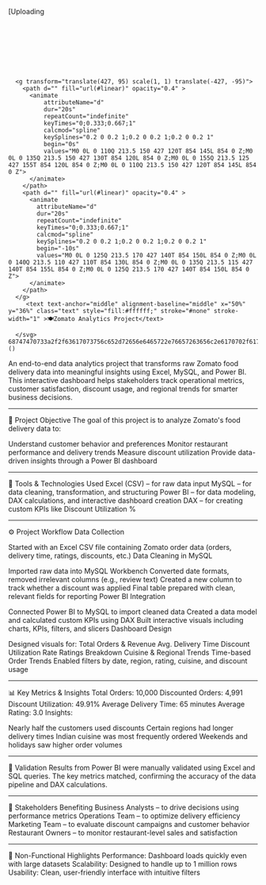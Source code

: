 
[Uploading 
      <svg
        width="854"
        height="190"
        xmlns="http://www.w3.org/2000/svg"
        xmlns:xlink="http://www.w3.org/1999/xlink"
        style="z-index:1;position:relative"
        viewBox="0 0 854 190"
      >
        <style>
      .text {   font-size: 50px;   font-weight: 700;   font-family: -apple-system,BlinkMacSystemFont,Segoe UI,Helvetica,Arial,sans-serif,Apple Color Emoji,Segoe UI Emoji;  } .desc {   font-size: 20px;   font-weight: 500;   font-family: -apple-system,BlinkMacSystemFont,Segoe UI,Helvetica,Arial,sans-serif,Apple Color Emoji,Segoe UI Emoji;  } 
      .text, .desc {   animation: twinkling 4s ease-in-out infinite;  } @keyframes twinkling {   40% {     opacity: 1;   }   50% {     opacity: 0.5;   }   60% {     opacity: 1;   }   70% {     opacity: 0.5;   }   80% {     opacity: 1;   }  } 
    </style>
        <defs>
              <linearGradient id="linear" x1="0%" y1="0%" x2="100%" y2="0%">
                <stop offset="0%" stop-color="#00FFFF"/><stop offset="100%" stop-color="#8A2BE2"/>
              </linearGradient>
            </defs>
        
      <g transform="translate(427, 95) scale(1, 1) translate(-427, -95)">
        <path d="" fill="url(#linear)" opacity="0.4" >
          <animate
              attributeName="d"
              dur="20s"
              repeatCount="indefinite"
              keyTimes="0;0.333;0.667;1"
              calcmod="spline"
              keySplines="0.2 0 0.2 1;0.2 0 0.2 1;0.2 0 0.2 1"
              begin="0s"
              values="M0 0L 0 110Q 213.5 150 427 120T 854 145L 854 0 Z;M0 0L 0 135Q 213.5 150 427 130T 854 120L 854 0 Z;M0 0L 0 155Q 213.5 125 427 155T 854 120L 854 0 Z;M0 0L 0 110Q 213.5 150 427 120T 854 145L 854 0 Z">
          </animate>
        </path>
        <path d="" fill="url(#linear)" opacity="0.4" >
          <animate
            attributeName="d"
            dur="20s"
            repeatCount="indefinite"
            keyTimes="0;0.333;0.667;1"
            calcmod="spline"
            keySplines="0.2 0 0.2 1;0.2 0 0.2 1;0.2 0 0.2 1"
            begin="-10s"
            values="M0 0L 0 125Q 213.5 170 427 140T 854 150L 854 0 Z;M0 0L 0 140Q 213.5 110 427 110T 854 130L 854 0 Z;M0 0L 0 135Q 213.5 115 427 140T 854 155L 854 0 Z;M0 0L 0 125Q 213.5 170 427 140T 854 150L 854 0 Z">
          </animate>
        </path>
      </g>
         <text text-anchor="middle" alignment-baseline="middle" x="50%" y="36%" class="text" style="fill:#ffffff;" stroke="#none" stroke-width="1" >🍽️Zomato Analytics Project</text>
        
      </svg>
    68747470733a2f2f63617073756c652d72656e6465722e76657263656c2e6170702f6170693f747970653d776176696e6726636f6c6f723d303a3030464646462c3130303a384132424532266865696768743d3139302673656374696f6e3d68656164657226746578743df09f8dbdefb88f5a6f6d61746f253230416e616c79746…]()



 
An end-to-end data analytics project that transforms raw Zomato food delivery data into meaningful insights using Excel, MySQL, and Power BI. This interactive dashboard helps stakeholders track operational metrics, customer satisfaction, discount usage, and regional trends for smarter business decisions.
____________________________________________________________________________________________________________
🎯 Project Objective
The goal of this project is to analyze Zomato's food delivery data to:

Understand customer behavior and preferences
Monitor restaurant performance and delivery trends
Measure discount utilization
Provide data-driven insights through a Power BI dashboard
____________________________________________________________________________________________________________
🧩 Tools & Technologies Used
Excel (CSV) – for raw data input
MySQL – for data cleaning, transformation, and structuring
Power BI – for data modeling, DAX calculations, and interactive dashboard creation
DAX – for creating custom KPIs like Discount Utilization %
____________________________________________________________________________________________________________
⚙️ Project Workflow
Data Collection

Started with an Excel CSV file containing Zomato order data (orders, delivery time, ratings, discounts, etc.)
Data Cleaning in MySQL

Imported raw data into MySQL Workbench
Converted date formats, removed irrelevant columns (e.g., review text)
Created a new column to track whether a discount was applied
Final table prepared with clean, relevant fields for reporting
Power BI Integration

Connected Power BI to MySQL to import cleaned data
Created a data model and calculated custom KPIs using DAX
Built interactive visuals including charts, KPIs, filters, and slicers
Dashboard Design

Designed visuals for:
Total Orders & Revenue
Avg. Delivery Time
Discount Utilization Rate
Ratings Breakdown
Cuisine & Regional Trends
Time-based Order Trends
Enabled filters by date, region, rating, cuisine, and discount usage
___________________________________________________________________________________________________________
📊 Key Metrics & Insights
Total Orders: 10,000
Discounted Orders: 4,991
Discount Utilization: 49.91%
Average Delivery Time: 65 minutes
Average Rating: 3.0
Insights:

Nearly half the customers used discounts
Certain regions had longer delivery times
Indian cuisine was most frequently ordered
Weekends and holidays saw higher order volumes
____________________________________________________________________________________________________________
🧪 Validation
Results from Power BI were manually validated using Excel and SQL queries. The key metrics matched, confirming the accuracy of the data pipeline and DAX calculations.
____________________________________________________________________________________________________________
👥 Stakeholders Benefiting
Business Analysts – to drive decisions using performance metrics
Operations Team – to optimize delivery efficiency
Marketing Team – to evaluate discount campaigns and customer behavior
Restaurant Owners – to monitor restaurant-level sales and satisfaction
____________________________________________________________________________________________________________
📌 Non-Functional Highlights
Performance: Dashboard loads quickly even with large datasets
Scalability: Designed to handle up to 1 million rows
Usability: Clean, user-friendly interface with intuitive filters
